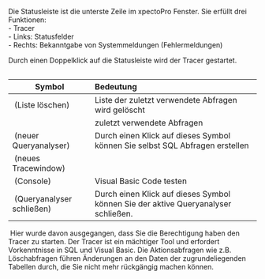 <!DOCTYPE html>
<html>
<head>
<meta charset="utf-8">
<meta name="viewport" content="width=device-width, initial-scale=1.0">
<title>700_Statusleiste.md</title>
<link rel="stylesheet" href="https://stackedit.io/res-min/themes/base.css" />
<script type="text/javascript" src="https://cdn.mathjax.org/mathjax/latest/MathJax.js?config=TeX-AMS_HTML"></script>
</head>
<body><div class="container"><p>Die Statusleiste ist die unterste Zeile im xpectoPro Fenster. Sie erfüllt drei Funktionen: <br>
 - Tracer  <br>
 - Links: Statusfelder <br>
 - Rechts: Bekanntgabe von Systemmeldungen (Fehlermeldungen)</p>

<p>Durch einen Doppelklick auf die Statusleiste wird der Tracer gestartet.</p>

<p><img src="http://xpecto.github.io/docs/img/img_1430151481175.png" alt="" title=""></p>

<table>
<thead>
<tr>
  <th>Symbol</th>
  <th align="left">Bedeutung</th>
</tr>
</thead>
<tbody><tr>
  <td><img src="http://xpecto.github.io/docs/img/img_1430151865416.png" alt="" title="">  (Liste löschen)</td>
  <td align="left">Liste der zuletzt verwendete Abfragen wird gelöscht</td>
</tr>
<tr>
  <td><img src="http://xpecto.github.io/docs/img/img_1430152139096.png" alt="" title=""></td>
  <td align="left">zuletzt verwendete Abfragen</td>
</tr>
<tr>
  <td><img src="http://xpecto.github.io/docs/img/img_1430151530617.png" alt="" title="">  (neuer Queryanalyser)</td>
  <td align="left">Durch einen Klick auf dieses Symbol können Sie selbst SQL Abfragen erstellen</td>
</tr>
<tr>
  <td><img src="http://xpecto.github.io/docs/img/img_1430151617532.png" alt="" title="">  (neues Tracewindow)</td>
  <td align="left"></td>
</tr>
<tr>
  <td><img src="http://xpecto.github.io/docs/img/img_1430151808182.png" alt="" title=""> (Console)</td>
  <td align="left">Visual Basic Code testen</td>
</tr>
<tr>
  <td><img src="http://xpecto.github.io/docs/img/img_1430151736894.png" alt="" title="">  (Queryanalyser schließen)</td>
  <td align="left">Durch einen Klick auf dieses Symbol können Sie der aktive Queryanalyser schließen.</td>
</tr>
</tbody></table>


<p><img src="http://xpecto.github.io/docs/img/img_1430154505123.png" alt="" title=""> Hier wurde davon ausgegangen, dass Sie die Berechtigung haben den Tracer zu starten. Der Tracer ist ein mächtiger Tool und erfordert Vorkenntnisse in SQL und Visual Basic. Die Aktionsabfragen wie z.B. Löschabfragen führen Änderungen an den Daten der zugrundeliegenden Tabellen durch, die Sie nicht mehr rückgängig machen können.</p></div></body>
</html>